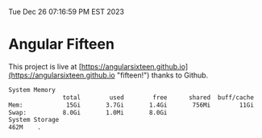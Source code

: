 Tue Dec 26 07:16:59 PM EST 2023

# Angular Fifteen


This project is live at [https://angularsixteen.github.io](https://angularsixteen.github.io "fifteen!") thanks to Github.

```bash
System Memory
               total        used        free      shared  buff/cache   available
Mem:            15Gi       3.7Gi       1.4Gi       756Mi        11Gi        11Gi
Swap:          8.0Gi       1.0Mi       8.0Gi
System Storage
462M	.
```
```bash
